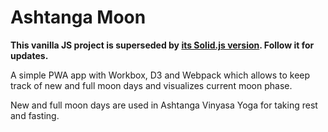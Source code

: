 # Ashtanga Moon

**This vanilla JS project is superseded by [its Solid.js version](https://github.com/kkomelin/ashtangamoon-solid). Follow it for updates.**

A simple PWA app with Workbox, D3 and Webpack which allows to keep track of new and full moon days and visualizes current moon phase.

New and full moon days are used in Ashtanga Vinyasa Yoga for taking rest and fasting.


